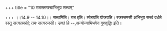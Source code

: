 +++
title = "10 रजस्तमश्चाभिभूय सत्त्वम्"

+++
।।14.9 -- 14.10।। सत्त्वमिति। रज इति। संजयति योजयति। रजस्तमसी अभिभूय सत्त्वं वर्धते रस्तु सत्त्वतमसी; तमः सत्त्वरजसी। उक्तं हि
--,अन्योन्याभिभवेन गुणवृद्धिः इति।
